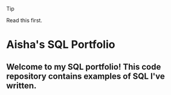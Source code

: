 > [!TIP] 
> Read this first.

 
# Aisha's SQL Portfolio

## Welcome to my SQL portfolio! This code repository contains examples of SQL I've written.
